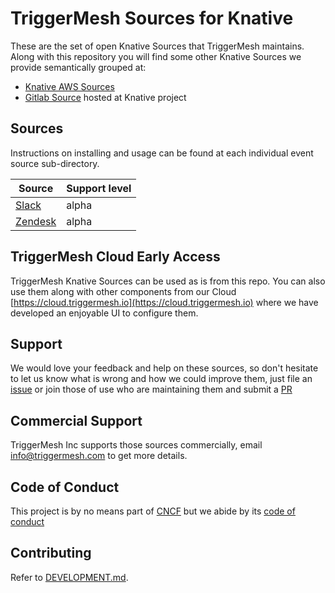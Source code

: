 # TriggerMesh Sources for Knative

These are the set of open Knative Sources that TriggerMesh maintains.
Along with this repository you will find some other Knative Sources we provide semantically grouped at:

- [Knative AWS Sources](https://github.com/triggermesh/aws-event-sources)
- [Gitlab Source](https://github.com/knative/eventing-contrib/tree/master/gitlab) hosted at Knative project

## Sources

Instructions on installing and usage can be found at each individual event source sub-directory.

| Source | Support level |
|-------------|---------------|
| [Slack](https://github.com/triggermesh/knative-sources/tree/master/slack)  | alpha         |
| [Zendesk](https://github.com/triggermesh/knative-sources/tree/master/zendesk)  | alpha         |

## TriggerMesh Cloud Early Access

TriggerMesh Knative Sources can be used as is from this repo. You can also use them along with other components from our Cloud [https://cloud.triggermesh.io](https://cloud.triggermesh.io) where we have developed an enjoyable UI to configure them.

## Support

We would love your feedback and help on these sources, so don't hesitate to let us know what is wrong and how we could improve them, just file an [issue](https://github.com/triggermesh/knative-sources/issues/new) or join those of use who are maintaining them and submit a [PR](https://github.com/triggermesh/knative-sources/compare)

## Commercial Support

TriggerMesh Inc supports those sources commercially, email info@triggermesh.com to get more details.

## Code of Conduct

This project is by no means part of [CNCF](https://www.cncf.io/) but we abide
by its
[code of conduct](https://github.com/cncf/foundation/blob/master/code-of-conduct.md)

## Contributing

Refer to [DEVELOPMENT.md](./DEVELOPMENT.md).
